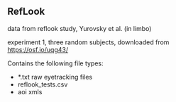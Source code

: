 ## RefLook
data from reflook study, Yurovsky et al. (in limbo)

experiment 1, three random subjects, downloaded from https://osf.io/uqg43/

Contains the following file types:

- *.txt raw eyetracking files
- reflook_tests.csv
- aoi xmls
